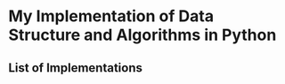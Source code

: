 My Implementation of Data Structure and Algorithms in Python
============================================================


## List of Implementations
